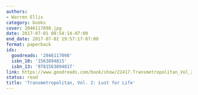 ```yaml
---
authors:
- Warren Ellis
category: books
cover: 2046117098.jpg
date: 2017-07-01 08:54:14-07:00
end_date: 2017-07-02 19:57:17-07:00
format: paperback
ids:
  goodreads: '2046117098'
  isbn_10: '1563894815'
  isbn_13: '9781563894817'
link: https://www.goodreads.com/book/show/22417.Transmetropolitan_Vol_2
status: read
title: 'Transmetropolitan, Vol. 2: Lust for Life'
---
```

